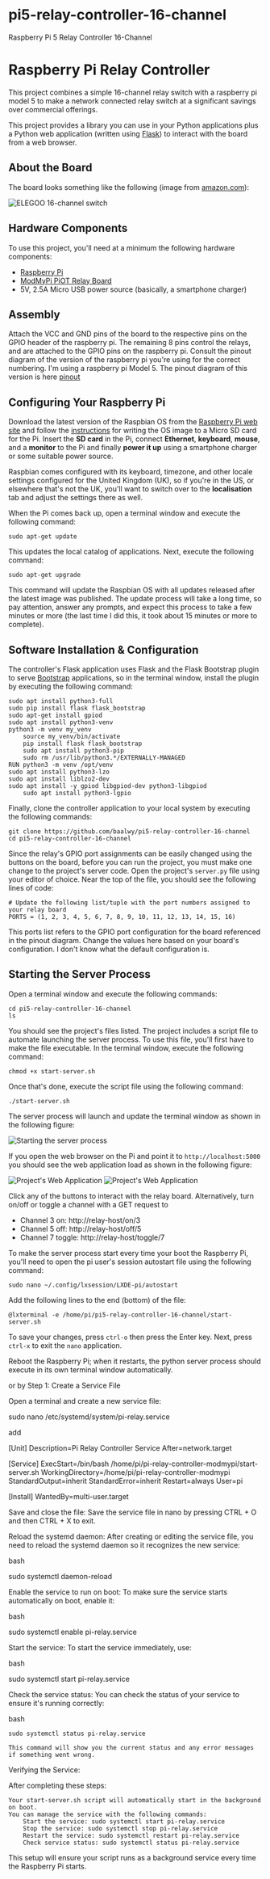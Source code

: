 # pi5-relay-controller-16-channel
Raspberry Pi 5 Relay Controller 16-Channel
# Raspberry Pi Relay Controller

This project combines a simple 16-channel relay switch with a raspberry pi model 5 to make a network connected relay switch at a significant savings over commercial offerings.  

This project provides a library you can use in your Python applications plus a Python web application (written using [Flask](http://flask.pocoo.org/)) to interact with the board from a web browser.


## About the Board

The board looks something like the following (image from [amazon.com](https://www.amazon.com/MECCANIXITY-Relay-Module-Channel-Trigger/dp/B0B7XMGRSW)):

![ELEGOO 16-channel switch](screenshots/figure-01.png)


## Hardware Components

To use this project, you'll need at a minimum the following hardware components:

+ [Raspberry Pi](https://www.raspberrypi.org/products/raspberry-pi-2-model-b/)
+ [ModMyPi PiOT Relay Board](https://www.modmypi.com/raspberry-pi/breakout-boards/modmypi/modmypi-piot-relay-board)
+ 5V, 2.5A Micro USB power source (basically, a smartphone charger)

## Assembly

Attach the VCC and GND pins of the board to the respective pins on the GPIO header of the raspberry pi.  The remaining 8 pins control the relays, and are attached to the GPIO pins on the raspberry pi.  Consult the pinout diagram of the version of the raspberry pi you're using for the correct numbering.  I'm using a raspberry pi Model 5.  The pinout diagram of this version is here [pinout](https://pinout.xyz/)

## Configuring Your Raspberry Pi

Download the latest version of the Raspbian OS from the [Raspberry Pi web site](https://www.raspberrypi.org/downloads/raspbian/) and follow the [instructions](https://www.raspberrypi.org/documentation/installation/installing-images/README.md) for writing the OS image to a Micro SD card for the Pi. Insert the **SD card** in the Pi, connect **Ethernet**, **keyboard**, **mouse**, and a **monitor** to the Pi and finally **power it up** using a smartphone charger or some suitable power source.

Raspbian comes configured with its keyboard, timezone, and other locale settings configured for the United Kingdom (UK), so if you're in the US, or elsewhere that's not the UK, you'll want to switch over to the **localisation** tab and adjust the settings there as well.

When the Pi comes back up, open a terminal window and execute the following command:

	sudo apt-get update

This updates the local catalog of applications. Next, execute the following command:

	sudo apt-get upgrade

This command will update the Raspbian OS with all updates released after the latest image was published. The update process will take a long time, so pay attention, answer any prompts, and expect this process to take a few minutes or more (the last time I did this, it took about 15 minutes or more to complete).

## Software Installation & Configuration

The controller's Flask application uses Flask and the Flask Bootstrap plugin to serve [Bootstrap](http://getbootstrap.com/) applications, so in the terminal window, install the plugin by executing the following command:  
	
 	sudo apt install python3-full
	sudo pip install flask flask_bootstrap
 	sudo apt-get install gpiod
  	sudo apt install python3-venv
   	python3 -m venv my_venv
    	source my_venv/bin/activate
     	pip install flask flask_bootstrap
      	sudo apt install python3-pip
        sudo rm /usr/lib/python3.*/EXTERNALLY-MANAGED
	RUN python3 -m venv /opt/venv
 	sudo apt install python3-lzo
  	sudo apt install liblzo2-dev
   	sudo apt install -y gpiod libgpiod-dev python3-libgpiod
    	sudo apt install python3-lgpio

Finally, clone the controller application to your local system by executing the following commands:

	git clone https://github.com/baalwy/pi5-relay-controller-16-channel
	cd pi5-relay-controller-16-channel

Since the relay's GPIO port assignments can be easily changed using the buttons on the board, before you can run the project, you must make one change to the project's server code. Open the project's `server.py` file using your editor of choice. Near the top of the file, you should see the following lines of code:

	# Update the following list/tuple with the port numbers assigned to your relay board
	PORTS = (1, 2, 3, 4, 5, 6, 7, 8, 9, 10, 11, 12, 13, 14, 15, 16)

This ports list refers to the GPIO port configuration for the board referenced in the pinout diagram. Change the values here based on your board's configuration. I don't know what the default configuration is.

## Starting the Server Process

Open a terminal window and execute the following commands:

	cd pi5-relay-controller-16-channel
	ls

You should see the project's files listed. The project includes a script file to automate launching the server process. To use this file, you'll first have to make the file executable. In the terminal window, execute the following command:

	chmod +x start-server.sh

Once that's done, execute the script file using the following command:

	./start-server.sh

The server process will launch and update the terminal window as shown in the following figure:

![Starting the server process](screenshots/figure-03.png)

If you open the web browser on the Pi and point it to `http://localhost:5000` you should see the web application load as shown in the following figure:

![Project's Web Application](screenshots/figure-00.png)
![Project's Web Application](screenshots/figure-02.png)

Click any of the buttons to interact with the relay board.  Alternatively, turn on/off or toggle a channel with a GET request to
  * Channel 3 on: http://relay-host/on/3
  * Channel 5 off: http://relay-host/off/5
  * Channel 7 toggle: http://relay-host/toggle/7

To make the server process start every time your boot the Raspberry Pi, you'll need to open the pi user's session autostart file using the following command:  

	sudo nano ~/.config/lxsession/LXDE-pi/autostart    

Add the following lines to the end (bottom) of the file:

	@lxterminal -e /home/pi/pi5-relay-controller-16-channel/start-server.sh

To save your changes, press `ctrl-o` then press the Enter key. Next, press `ctrl-x` to exit the `nano` application.

Reboot the Raspberry Pi; when it restarts, the python server process should execute in its own terminal window automatically.


or by Step 1: Create a Service File

Open a terminal and create a new service file:

sudo nano /etc/systemd/system/pi-relay.service

add 

[Unit]
Description=Pi Relay Controller Service
After=network.target

[Service]
ExecStart=/bin/bash /home/pi/pi-relay-controller-modmypi/start-server.sh
WorkingDirectory=/home/pi/pi-relay-controller-modmypi
StandardOutput=inherit
StandardError=inherit
Restart=always
User=pi

[Install]
WantedBy=multi-user.target


Save and close the file: Save the service file in nano by pressing CTRL + O and then CTRL + X to exit.

Reload the systemd daemon: After creating or editing the service file, you need to reload the systemd daemon so it recognizes the new service:

bash

sudo systemctl daemon-reload

Enable the service to run on boot: To make sure the service starts automatically on boot, enable it:

bash

sudo systemctl enable pi-relay.service

Start the service: To start the service immediately, use:

bash

sudo systemctl start pi-relay.service

Check the service status: You can check the status of your service to ensure it's running correctly:

bash

    sudo systemctl status pi-relay.service

    This command will show you the current status and any error messages if something went wrong.

Verifying the Service:

After completing these steps:

    Your start-server.sh script will automatically start in the background on boot.
    You can manage the service with the following commands:
        Start the service: sudo systemctl start pi-relay.service
        Stop the service: sudo systemctl stop pi-relay.service
        Restart the service: sudo systemctl restart pi-relay.service
        Check service status: sudo systemctl status pi-relay.service

This setup will ensure your script runs as a background service every time the Raspberry Pi starts.




